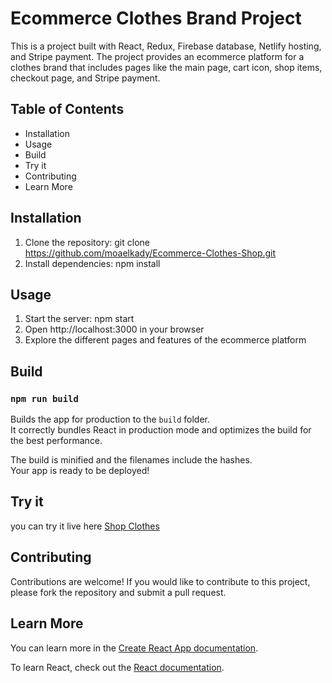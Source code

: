 # Ecommerce Clothes Brand Project

This is a project built with React, Redux, Firebase database, Netlify hosting, and Stripe payment. The project provides an ecommerce platform for a clothes brand that includes pages like the main page, cart icon, shop items, checkout page, and Stripe payment.

## Table of Contents
* Installation
* Usage
* Build
* Try it
* Contributing
* Learn More

## Installation
1. Clone the repository: git clone https://github.com/moaelkady/Ecommerce-Clothes-Shop.git
2. Install dependencies: npm install

## Usage
1. Start the server: npm start
2. Open http://localhost:3000 in your browser
3. Explore the different pages and features of the ecommerce platform

## Build
### `npm run build`

Builds the app for production to the `build` folder.\
It correctly bundles React in production mode and optimizes the build for the best performance.

The build is minified and the filenames include the hashes.\
Your app is ready to be deployed!

## Try it
you can try it live here [Shop Clothes](https://roaring-crepe-be01c8.netlify.app/)

## Contributing
Contributions are welcome! If you would like to contribute to this project, please fork the repository and submit a pull request.

## Learn More

You can learn more in the [Create React App documentation](https://facebook.github.io/create-react-app/docs/getting-started).

To learn React, check out the [React documentation](https://reactjs.org/).
